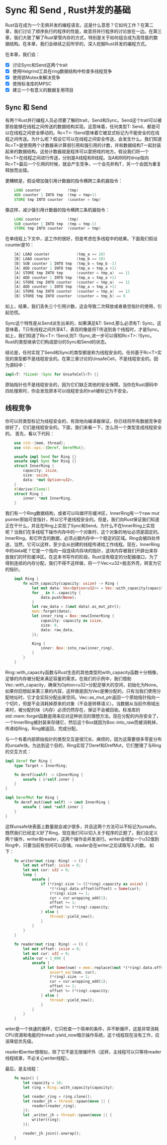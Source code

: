 # Sync 和 Send , Rust并发的基础
Rust旨在成为一个无俱并发的编程语言。这是什么意思？它如何工作？在第二章，我们讨论了顺序执行的程序的性能，故意将并行程序的讨论放在一边。在第三章，我们大致了解了Rust掌管内存的方式，特别是关于如何组合成为高性能的数据结构。在本章，我们会继续之前所学的，深入挖掘Rust并发的编程方式。

在本章，我们会：
- [x]  讨论Sync和Send这两个trait
- [x]  使用Helgrind工具在ring数据结构中检查多线程竞争 
- [x]  使用锁Mutex来解决竞争
- [x]  使用标准库的MPSC
- [x]  建立一个有意义的数据复用项目

## Sync 和 Send
有两个Rust并行编程人员必须要了解的trait，Send和Sync。Send这个trait可以被那些能够在线程之间传送的数据结构实现。这意味着，任何类型T: Send，都是可以在线程之间安全移动的。Rc\<T>: !Send意味着它被显式标记为不能安全的在线程之间传送。为什么呢？假设它可以在线程之间安全传送，会发生什么。我们知道Rc\<T>是使用两个计数器来计算弱引用和强引用的计数，并和数据结构T一起封装起来的数据结构。这些计数器就是程序可以耍把戏的地方。假设我们将一个Rc\<T>在线程之间进行传送，分别是A线程和B线程。当A和B同时drop指向Rc\<T>最后一个引用的时候，就会产生竞争，一个会先析构T，另一个会因为重复释放而出错。

更糟糕是，假设增加强引用计数器的指令横跨三条机器指令：
```asm
    LOAD counter            (tmp)
    ADD counter 1 INTO tmp  (tmp = tmp+1)
    STORE tmp INTO counter  (counter = tmp)
```
像这样，减少强引用计数器的指令横跨三条机器指令：
```asm
    LOAD counter            (tmp)
    SUB counter 1 INTO tmp  (tmp = tmp-1)
    STORE tmp INTO counter  (counter = tmp)
```
在单线程上下文中，这工作的很好，但是考虑在多线程中的结果。下面我们假设counter是10：
```asm
    [A] LOAD counter            (tmp_a == 10)
    [B] LOAD counter            (tmp_b == 10)
    [B] SUB counter 1 INTO tmp  (tmp_b = tmp_b -1)
    [A] ADD counter 1 INTO tmp  (tmp_a = tmp_a +1)
    [A] STORE tmp INTO tmp      (counter = tmp_a)  == 11
    [A] ADD counter 1 INTO tmp  (tmp_a = tmp_a +1)
    [A] STORE tmp INTO counter  (counter = tmp_a)  == 12
    [A] ADD counter 1 INTO tmp  (tmp_a = tmp_a +1)
    [A] STORE tmp INTO counter  (counter = tmp_a)  == 13
    [B] STORE tmp INTO counter  (counter = tmp_b) == 9
```
如上，结果，我们丢失三个引用计数，这会导致二次释放或者悬空指针的使用，引起恐慌。

Sync这个特性是从Send派生出来的，如果满足&T: Send,那么必须有T: Sync。这意味着，T只有线程之间共享&T，表现的像是将T传送到各个线程时，才是Sync。如上，我们知道了Rc\<T>: !Send,则T: !Sync,进一步可以得知Rc\<T>: !Sync。Rust的类型继承它们构成部分的Sync和Send的状态。

结论是，任何实现了Send和Sync的类型都是称为线程安全的。任何基于Rc\<T>实现的类型都不是线程安全的。在第三章讨论的UnsafeCell，不是线程安全的。因为源码中：
```Rust
impl<T: ?Sized> !Sync for UnsafeCell<T> {}
```
原始指针也不是线程安全的，因为它们缺乏其他的安全保障。当你在Rust源码中四处搜索时，你会发现原本可以线程安全的trait被标记为不安全。

## 线程竞争
你可以将类型标记为线程安全的，有效地向编译器保证，你已经将所有数据竞争安排好了，它们是线程安全的。下面，我们来看一下，怎么将一个类型变成线程安全的。
首先，看以下代码：
```Rust
    use std::{mem, thread};
    use std::ops::{Deref, DerefMut};

    unsafe impl Send for Ring {}
    unsafe impl Sync for Ring {}
    struct InnerRing {
        capacity: isize,
        size: usize,
        data: *mut Option<u32>,
    }
    #[derive(Clone)]
    struct Ring {
        inner: *mut InnerRing,
    }
```
我们有一个Ring数据结构，或者可以叫做环形缓冲区，InnerRing有一个raw mut pointer原始可变指针，所以它不是线程安全的。但是，我们向Rust保证我们知道正在干什么，并且在Ring上实现了Sync和Send。为什么不在InnerRing上实现呢？当我们在多线程下操作内存中的一个对象时，这个对象的地址必须是固定的。InnerRing，和它所含的数据，必须占据内存中一个稳定的区域。Ring会被四处传送，当然，它可以这样，至少会从创建的线程传递给工作线程。现在，InnerRing中的data呢？它是一个指向一段连续内存块的指针，这块内存被我们开辟出来存放我们的环形缓冲区。在这本书写作的阶段，Rust没有稳定的分配器接口，为了得到连续的内存分配，我们不得不这样做，将一个Vec\<u32>脱去外壳，转变为它的指针。
```Rust
    impl Ring {
        fn with_capacity(capacity: usize) -> Ring {
            let mut data: Vec<Option<u32>> = Vec::with_capacity(capacity);
            for _ in 0..capacity {
                data.push(None);
            }
            let raw_data = (&mut data).as_mut_ptr();
            mem::forget(data);
            let inner_ring = Box::new(InnerRing {
                capacity: capacity as isize,
                size: 0,
                data: raw_data,
            });

            Ring {
                inner: Box::into_raw(inner_ring),
            }
        }
    }
```
Ring::with_capacity函数与Rust生态的其他类型的with_capacity函数十分相像，足够的内存被分配来满足容量的需求。在我们的示例中，我们借助Vec::with_capacity，确保为Option\<u32>分配足够大的空间，初始化为None。如果你回想起来第三章的内容，这样做是因为Vec是懒分配的，只有当我们使用分配地址时，它才会实际分配出来空间。Vec::as_mut_ptr返回一个原始指针指向一个切片，但是不会消耗掉原来的对象（不会是转移语义）。当数据从当前作用域出来时，被分配的块（内存）必须仍然存在，保证不会被回收。标准库的std::mem::forget函数是用来应对这种状况的理想方法。现在分配的内存安全了，一个InnerRing被封装来存储它，然后这个Box就因为Box::into_raw而被消耗掉，传递给Ring，Ring被返回，完成分配。

与一个有着内部原始指针的类型交互是很冗长、麻烦的，因为这需要很多零星分布的unsafe块。为达到这个目的，Ring实现了Deref和DrefMut，它们整理了与Ring的交互方式：
```Rust
impl Deref for Ring {
    type Target = InnerRing;

    fn deref(&self) -> &InnerRing {
        unsafe { &*self.inner }
    }
}

impl DerefMut for Ring {
    fn deref_mut(&mut self) -> &mut InnerRing {
        unsafe { &mut *self.inner }
    }
}
```
这样unsafe块表面上数量就会减少很多，并且这两个方法可以不标记为unsafe。
既然我们已经定义好了Ring，现在我们可以切入关于程序的正题了。我们会定义两个操作，writer和reader，这两个操作会并发进行。writer会增加一个u32值到Ring中，只要当前有空间可以存储。reader会在writer之后读取写入的数。
如下：
```Rust
    fn writer(mut ring: Ring) -> () {
        let mut offset: isize = 0;
        let mut cur: u32 = 0;
        loop {
            unsafe {
                if (*ring).size != ((*ring).capacity as usize) {
                    *(*ring).data.offset(offset) = Some(cur);
                    (*ring).size += 1;
                    cur = cur.wrapping_add(1);
                    offset += 1;
                    offset %= (*ring).capacity;
                } else {
                    thread::yield_now();
                }
            }
        }
    }
    
    fn reader(mut ring: Ring) -> () {
        let mut offset: isize = 0;
        let mut cur: u32 = 0;
        while cur < 1_000 {
            unsafe {
                if let Some(num) = mem::replace(&mut *(*ring).data.offset(offset), None) {
                    assert_eq!(num, cur);
                    (*ring).size -= 1;
                    cur = cur.wrapping_add(1);
                    offset += 1;
                    offset %= (*ring).capacity;
                } else {
                    thread::yield_now();
                }
            }
        }
    }
```
witer是一个快速的循环，它只检查一个简单的条件，并不断循环，这是非常消耗CPU资源和电能的thread::yield_now暗示操作系统，这个线程现在没有工作，应该降低优先级。

reader和writer很相似，除了它不是无限循环外（这样，主线程可以只等待reader线程结束，不必关心writer线程）。

最后，是主线程：
```Rust
    fn main() {
        let capacity = 10;
        let ring = Ring::with_capacity(capacity);

        let reader_ring = ring.clone();
        let reader_jh = thread::spawn(move || {
            reader(reader_ring);
        });
        let _writer_jh = thread::spawn(move || {
            writer(ring);
        });

        reader_jh.join().unwrap();
    }
```
